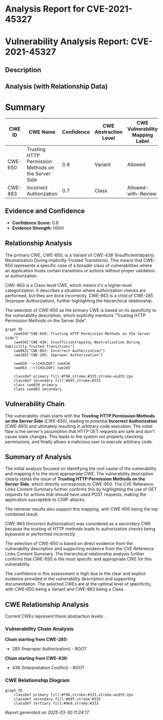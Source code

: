 # Analysis Report for CVE-2021-45327

# Vulnerability Analysis Report: CVE-2021-45327

## Description



## Analysis (with Relationship Data)

# Summary
| CWE ID | CWE Name | Confidence | CWE Abstraction Level | CWE Vulnerability Mapping Label | CWE-Vulnerability Mapping Notes |
|---|---|---|---|---|---|
| CWE-650 | Trusting HTTP Permission Methods on the Server Side | 0.9 | Variant | Allowed | Primary CWE |
| CWE-863 | Incorrect Authorization | 0.7 | Class | Allowed-with-Review | Secondary Candidate |

## Evidence and Confidence

*   **Confidence Score:** 0.8
*   **Evidence Strength:** HIGH

## Relationship Analysis
The primary CWE, CWE-650, is a Variant of CWE-436 (Insufficientтвраτης Neutralization During Implicitly-Trusted Transitions). This means that CWE-650 represents a specific case of a broader class of vulnerabilities where an application trusts certain transitions or actions without proper validation or authorization.

CWE-863 is a Class-level CWE, which means it's a higher-level categorization. It describes a situation where authorization checks are performed, but they are done incorrectly. CWE-863 is a child of CWE-285 (Improper Authorization), further highlighting the hierarchical relationship.

The selection of CWE-650 as the primary CWE is based on its specificity to the vulnerability description, which explicitly mentions "Trusting HTTP Permission Methods on the Server Side".

```mermaid
graph TD
    cwe650["CWE-650: Trusting HTTP Permission Methods on the Server Side"]
    cwe436["CWE-436: Insufficientтвраτης Neutralization During Implicitly-Trusted Transitions"]
    cwe863["CWE-863: Incorrect Authorization"]
    cwe285["CWE-285: Improper Authorization"]

    cwe650 -->|CHILDOF| cwe436
    cwe863 -->|CHILDOF| cwe285

    classDef primary fill:#f96,stroke:#333,stroke-width:2px
    classDef secondary fill:#69f,stroke:#333
    class cwe650 primary
    class cwe863 secondary
```

## Vulnerability Chain
The vulnerability chain starts with the **Trusting HTTP Permission Methods on the Server Side** (CWE-650), leading to potential **Incorrect Authorization** (CWE-863) and ultimately resulting in arbitrary code execution. The initial flaw is the server's assumption that HTTP GET requests are safe and don't cause state changes. This leads to the system not properly checking permissions, and finally allows a malicious user to execute arbitrary code.

## Summary of Analysis
The initial analysis focused on identifying the root cause of the vulnerability and mapping it to the most appropriate CWE. The vulnerability description clearly states the issue of **Trusting HTTP Permission Methods on the Server Side**, which directly corresponds to CWE-650. The CVE Reference Links Content Summary further confirms this by highlighting the use of GET requests for actions that should have used POST requests, making the application susceptible to CSRF attacks.

The retriever results also support this mapping, with CWE-650 being the top combined result.

CWE-863 (Incorrect Authorization) was considered as a secondary CWE because the trusting of HTTP methods leads to authorization checks being bypassed or performed incorrectly.

The selection of CWE-650 is based on direct evidence from the vulnerability description and supporting evidence from the CVE Reference Links Content Summary. The hierarchical relationship analysis further confirms that CWE-650 is the most specific and appropriate CWE for this vulnerability.

The confidence in this assessment is high due to the clear and explicit evidence provided in the vulnerability description and supporting documentation. The selected CWEs are at the optimal level of specificity, with CWE-650 being a Variant and CWE-863 being a Class.


## CWE Relationship Analysis

Current CWEs represent these abstraction levels: .


### Vulnerability Chain Analysis

**Chain starting from CWE-285:**
- 285 (Improper Authorization) - ROOT


**Chain starting from CWE-436:**
- 436 (Interpretation Conflict) - ROOT



### CWE Relationship Diagram

```mermaid
graph TD
    classDef primary fill:#f96,stroke:#333,stroke-width:2px
    classDef secondary fill:#69f,stroke:#333
    classDef tertiary fill:#9e9,stroke:#333
```



*Report generated on 2025-03-30 11:24:17*
